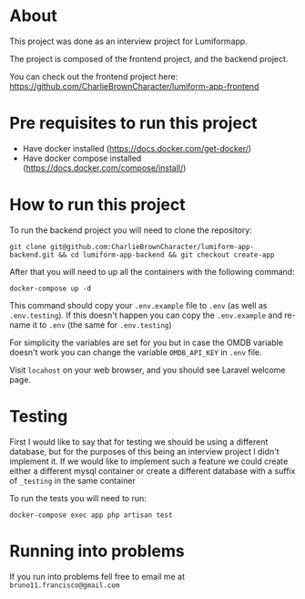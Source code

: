 # About

This project was done as an interview project for Lumiformapp.

The project is composed of the frontend project, and the backend project.

You can check out the frontend project here: https://github.com/CharlieBrownCharacter/lumiform-app-frontend

# Pre requisites to run this project

- Have docker installed (https://docs.docker.com/get-docker/)
- Have docker compose installed (https://docs.docker.com/compose/install/)

# How to run this project

To run the backend project you will need to clone the repository:

```
git clone git@github.com:CharlieBrownCharacter/lumiform-app-backend.git && cd lumiform-app-backend && git checkout create-app
```

After that you will need to up all the containers with the following command:

```
docker-compose up -d
```

This command should copy your `.env.example` file to `.env` (as well as `.env.testing`). If this doesn't happen you
can copy the `.env.example` and re-name it to `.env` (the same for `.env.testing`)

For simplicity the variables are set for you but in case the OMDB variable doesn't work you can change the variable 
`OMDB_API_KEY` in `.env` file.

Visit `locahost` on your web browser, and you should see Laravel welcome page.

# Testing
First I would like to say that for testing we should be using a different database, 
but for the purposes of this being an interview project I didn't implement it.
If we would like to implement such a feature we could create either a different mysql container
or create a different database with a suffix of `_testing` in the same container

To run the tests you will need to run:

```
docker-compose exec app php artisan test
```

# Running into problems

If you run into problems fell free to email me at `bruno11.francisco@gmail.com`
